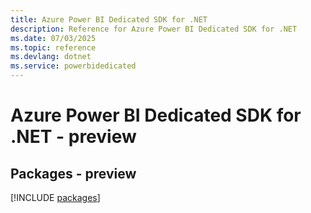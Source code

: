 ```yaml
---
title: Azure Power BI Dedicated SDK for .NET
description: Reference for Azure Power BI Dedicated SDK for .NET
ms.date: 07/03/2025
ms.topic: reference
ms.devlang: dotnet
ms.service: powerbidedicated
---
```

# Azure Power BI Dedicated SDK for .NET - preview
## Packages - preview
[!INCLUDE [packages](power-bi-dedicated-index.md)]
